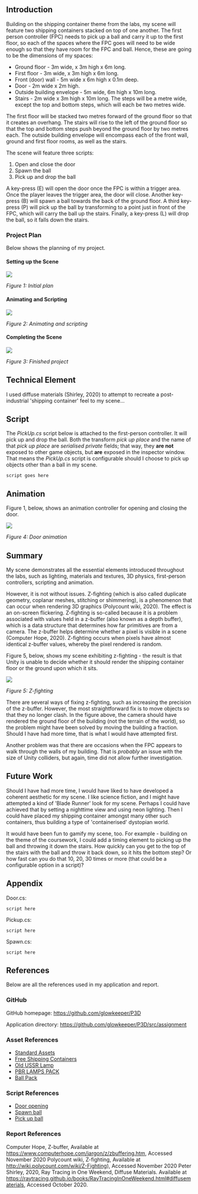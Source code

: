 ## Introduction

Building on the shipping container theme from the labs, my scene will feature two shipping containers stacked on top of one another. The first person controller (FPC) needs to pick up a ball and carry it up to the first floor, so each of the spaces where the FPC goes will need to be wide enough so that they have room for the FPC and ball. Hence, these are going to be the dimensions of my spaces:

+ Ground floor - 3m wide, x 3m high x 6m long.
+ First floor - 3m wide, x 3m high x 6m long.
+ Front (door) wall - 5m wide x 6m high x 0.1m deep.
+ Door - 2m wide x 2m high.
+ Outside building envelope - 5m wide, 6m high x 10m long.
+ Stairs - 2m wide x 3m high x 10m long. The steps will be a metre wide, except the top and bottom steps, which will each be two metres wide.

The first floor will be stacked two metres forward of the ground floor so that it creates an overhang. The stairs will rise to the left of the ground floor so that the top and bottom steps push beyond the ground floor by two metres each. The outside building envelope will encompass each of the front wall, ground and first floor rooms, as well as the stairs.

The scene will feature three scripts:

1. Open and close the door
2. Spawn the ball
3. Pick up and drop the ball

A key-press (E) will open the door once the FPC is within a trigger area. Once the player leaves the trigger area, the door will close. Another key-press (B) will spawn a ball towards the back of the ground floor. A third key-press (P) will pick up the ball by transforming to a point just in front of the FPC, which will carry the ball up the stairs. Finally, a key-press (L) will drop the ball, so it falls down the stairs.

### Project Plan

Below shows the planning of my project.

#### Setting up the Scene

![](./images/initial.png)

_Figure 1: Initial plan_

#### Animating and Scripting

![](./images/animation.png)

_Figure 2: Animating and scripting_

#### Completing the Scene

![](./images/complete.png)

_Figure 3: Finished project_

## Technical Element

I used diffuse materials (Shirley, 2020) to attempt to recreate a post-industrial 'shipping container' feel to my scene...

## Script

The _PickUp.cs_ script below is attached to the first-person controller. It will pick up and drop the ball. Both the transform _pick up place_ and the name of that _pick up place_ are _serialised private_ fields; that way, they **are not** exposed to other game objects, but **are** exposed in the inspector window. That means the _PickUp.cs_ script is configurable should I choose to pick up objects other than a ball in my scene.

```
script goes here
```

## Animation

Figure 1, below, shows an animation controller for opening and closing the door.

![](./images/animationController.png)

_Figure 4: Door animation_

## Summary

My scene demonstrates all the essential elements introduced throughout the labs, such as lighting, materials and textures, 3D physics, first-person controllers, scripting and animation.

However, it is not without issues. Z-fighting (which is also called duplicate geometry, coplanar meshes, stitching or shimmering), is a phenomenon that can occur when rendering 3D graphics (Polycount wiki, 2020).  The effect is an on-screen flickering. Z-fighting is so-called because it is a problem associated with values held in a z-buffer (also known as a depth buffer), which is a data structure that determines how far primitives are from a camera. The z-buffer helps determine whether a pixel is visible in a scene (Computer Hope, 2020). Z-fighting occurs when pixels have almost identical z-buffer values, whereby the pixel rendered is random.

Figure 5, below, shows my scene exhibiting z-fighting - the result is that Unity is unable to decide whether it should render the shipping container floor or the ground upon which it sits.

![](./images/zFighting.png)

_Figure 5: Z-fighting_

There are several ways of fixing z-fighting, such as increasing the precision of the z-buffer. However, the most straightforward fix is to move objects so that they no longer clash. In the figure above, the camera should have rendered the ground floor of the building (not the terrain of the world), so the problem might have been solved by moving the building a fraction. Should I have had more time, that is what I would have attempted first.

Another problem was that there are occasions when the FPC appears to walk through the walls of my building. That is _probably_ an issue with the size of Unity colliders, but again, time did not allow further investigation.

## Future Work

Should I have had more time, I would have liked to have developed a coherent aesthetic for my scene. I like science fiction, and I might have attempted a kind of 'Blade Runner' look for my scene. Perhaps I could have achieved that by setting a nighttime view and using neon lighting. Then I could have placed my shipping container amongst many other such containers, thus building a type of 'containerised' dystopian world.

It would have been fun to gamify my scene, too. For example - building on the theme of the coursework, I could add a timing element to picking up the ball and throwing it down the stairs. How quickly can you get to the top of the stairs with the ball and throw it back down, so it hits the bottom step? Or how fast can you do that 10, 20, 30 times or more (that could be a configurable option in a script)?

## Appendix

Door.cs:

```
script here
```

Pickup.cs:

```
script here
```

Spawn.cs:

```
script here
```

## References

Below are all the references used in my application and report.

### GitHub

GitHub homepage: https://github.com/glowkeeper/P3D

Application directory: https://github.com/glowkeeper/P3D/src/assignment

### Asset References

+ [Standard Assets](https://assetstore.unity.com/packages/essentials/asset-packs/standard-assets-for-unity-2018-4-32351)
+ [Free Shipping Containers](https://assetstore.unity.com/packages/3d/environments/industrial/free-shipping-containers-18315)
+ [Old USSR Lamp](https://assetstore.unity.com/packages/3d/props/electronics/old-ussr-lamp-110400)
+ [PBR LAMPS PACK](https://assetstore.unity.com/packages/3d/props/interior/free-pbr-lamps-70181)
+ [Ball Pack](https://assetstore.unity.com/packages/3d/props/ball-pack-446)

### Script References

+ [Door opening](http://somewhere.com)
+ [Spawn ball](http://somewhere-else.com)
+ [Pick up ball](http://somewhere-else-again.com)

### Report References

Computer Hope, Z-buffer, Available at https://www.computerhope.com/jargon/z/zbuffering.htm, Accessed November 2020
Polycount wiki, Z-fighting, Available at http://wiki.polycount.com/wiki/Z-Fighting), Accessed November 2020
Peter Shirley, 2020, Ray Tracing in One Weekend, Diffuse Materials. Available at https://raytracing.github.io/books/RayTracingInOneWeekend.html#diffusematerials, Accessed October 2020.
